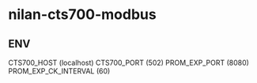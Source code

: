 # nilan-cts700-modbus

## ENV

CTS700_HOST (localhost)
CTS700_PORT (502)
PROM_EXP_PORT (8080)
PROM_EXP_CK_INTERVAL (60)